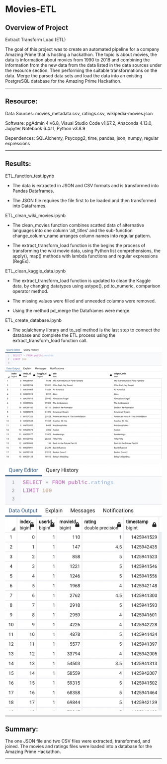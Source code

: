 # Movies-ETL

## Overview of Project
Extract Transform Load (ETL)

The goal of this project was to create an automated pipeline for a company Amazing Prime that is hosting a hackathon. The topic is about movies, the data is information about movies from 1990 to 2018 and combining the information from the new data from the data listed in the data sources under the resource section. Then performing the suitable transformations on the data. Merge the parsed data sets and load the data into an existing PostgreSQL database for the Amazing Prime Hackathon.

---

## Resource:

Data Sources: movies_metadata.csv, ratings.csv, wikipedia-movies.json

Software: pgAdmin 4  v6.8, Visual Studio Code v1.67.2, Anaconda 4.13.0, Jupyter Notebook 6.4.11, Python v3.8.9

Dependences: SQLAlchemy, Psycopg2, time, pandas, json, numpy, regular expressions

---
## Results:
ETL_function_test.ipynb
    
* The data is extracted in JSON and CSV formats and is transformed into Pandas Dataframes.

* The JSON file requires the file first to be loaded and then transformed into Dataframes.

ETL_clean_wiki_movies.ipynb
    
* The clean_movies function combines scatted data of alternative languages into one column ‘alt_titles’ and the sub-function change_column_name arranges column names into regular pattern.

* The extract_transform_load function is the begins the process of transforming the wiki movie data, using Python list comprehensions, the apply(), map() methods with lambda functions and regular expressions (RegEx).

ETL_clean_kaggle_data.ipynb
    
* The extract_transform_load function is updated to clean the Kaggle data, by changing datatypes using astype(), pd.to_numeric, comparison operator method.
	 
* The missing values were filled and unneeded columns were removed.

* Using the method pd_merge the Dataframes were merge.

ETL_create_database.ipynb
    
* The sqlalchemy library and to_sql method is the last step to connect the database and complete the ETL process using the extract_transform_load function call.

![movies_query_sql](https://github.com/bishopce16/movies-etl/blob/main/resources/movies_query_sql.png)

![ratings_query](https://github.com/bishopce16/movies-etl/blob/main/resources/ratings_query.png)

---

## Summary:

The one JSON file and two CSV files were extracted, transformed, and joined. The movies and ratings files were loaded into a database for the Amazing Prime Hackathon. 

---
